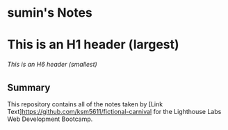 # sumin's Notes

# This is an H1 header (largest)

###### This is an H6 header (smallest)

## Summary

This repository contains all of the notes taken by [Link Text]https://github.com/ksm5611/fictional-carnival for the Lighthouse Labs Web Development Bootcamp.
